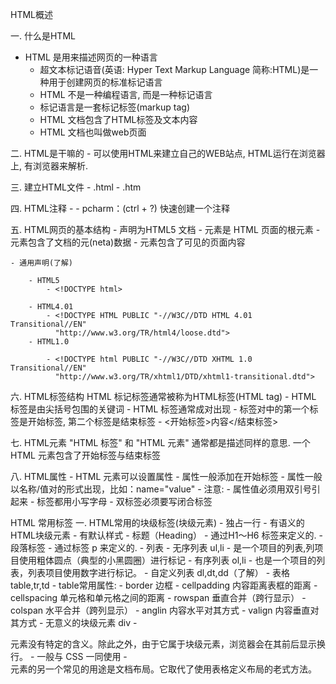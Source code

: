 

HTML概述

一. 什么是HTML
- HTML 是用来描述网页的一种语言
    - 超文本标记语音(英语: Hyper Text  Markup Language 简称:HTML)是一种用于创建网页的标准标记语言
    -  HTML 不是一种编程语言, 而是一种标记语言
    - 标记语言是一套标记标签(markup tag)
    - HTML 文档包含了HTML标签及文本内容
    - HTML 文档也叫做web页面
    
二. HTML是干嘛的
    - 可以使用HTML来建立自己的WEB站点, HTML运行在浏览器上, 有浏览器来解析.
    
三. 建立HTML文件
    - .html
    - .htm
    
四. HTML注释
    - <!--注释内容--> 
    - pcharm：(ctrl + ?) 快速创建一个注释
    
五. HTML网页的基本结构
    - <!DOCTYPE html>   声明为HTML5 文档
    - <html>    元素是 HTML 页面的根元素
    - <head>    元素包含了文档的元(neta)数据
    - <body>    元素包含了可见的页面内容
    
    - 通用声明(了解)
    
        - HTML5
            - <!DOCTYPE html>   
            
        - HTML4.01
            - <!DOCTYPE HTML PUBLIC "-//W3C//DTD HTML 4.01 Transitional//EN"
              "http://www.w3.org/TR/html4/loose.dtd">         
        - HTML1.0
        
            - <!DOCTYPE html PUBLIC "-//W3C//DTD XHTML 1.0 Transitional//EN"
              "http://www.w3.org/TR/xhtml1/DTD/xhtml1-transitional.dtd">
              
六. HTML标签结构
HTML 标记标签通常被称为HTML标签(HTML tag)
    - HTML 标签是由尖括号包围的关键词
    - HTML 标签通常成对出现
    - 标签对中的第一个标签是开始标签, 第二个标签是结束标签
        - <开始标签>内容</结束标签>
        
七. HTML元素
"HTML 标签" 和 "HTML 元素" 通常都是描述同样的意思. 一个 HTML 元素包含了开始标签与结束标签

八. HTML属性
    - HTML 元素可以设置属性
    - 属性一般添加在开始标签
    - 属性一般以名称/值对的形式出现，比如：name="value"
    - 注意: 
        - 属性值必须用双引号引起来
        - 标签都用小写字母
        - 双标签必须要写闭合标签
        

HTML 常用标签
一. HTML常用的块级标签(块级元素)
    - 独占一行
    - 有语义的HTML块级元素
        - 有默认样式
        - 标题（Heading） 
            - 通过H1～H6 标签来定义的.
        - 段落标签
            - 通过标签 p 来定义的.
        - 列表
            - 无序列表 ul,li
                - 是一个项目的列表,列项目使用粗体圆点（典型的小黑圆圈）进行标记
            - 有序列表 ol,li
                - 也是一个项目的列表，列表项目使用数字进行标记。
            - 自定义列表 dl,dt,dd（了解）
        - 表格 table,tr,td
            - table常用属性:
                - border        边框
                - cellpadding   内容距离表框的距离
                - cellspacing   单元格和单元格之间的距离
                - rowspan       垂直合并（跨行显示）
                - colspan       水平合并（跨列显示）
                - anglin        内容水平对其方式
                - valign        内容垂直对其方式
    - 无意义的块级元素 div
        - <div> 元素没有特定的含义。除此之外，由于它属于块级元素，浏览器会在其前后显示换行。
        - 一般与 CSS 一同使用
        - <div> 元素的另一个常见的用途是文档布局。它取代了使用表格定义布局的老式方法。
